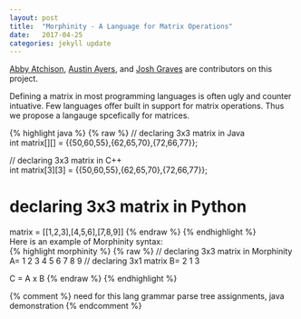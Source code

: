 ```yaml
---
layout: post
title:  "Morphinity - A Language for Matrix Operations"
date:   2017-04-25 
categories: jekyll update
---
```

[Abby Atchison](http://www1.chapman.edu/~atchi102/), [Austin Ayers](), and [Josh Graves](http://www1.chapman.edu/~grave121/) are contributors on this project.  

Defining a matrix in most programming languages is often ugly and counter intuative. Few languages offer built in support for matrix operations. Thus we propose a langauge spcefically for matrices.  

{% highlight java %}
{% raw %}
// declaring 3x3 matrix in Java  
int matrix[][] = {{50,60,55},{62,65,70},{72,66,77}};

// declaring 3x3 matrix in C++  
int matrix[3][3] = {{50,60,55},{62,65,70},{72,66,77}};

# declaring 3x3 matrix in Python
matrix = [[1,2,3],[4,5,6],[7,8,9]]
{% endraw %}
{% endhighlight %}  
Here is an example of Morphinity syntax:  
{% highlight morphinity %}
{% raw %}
// declaring 3x3 matrix in Morphinity  
A=
1 2 3 
4 5 6
7 8 9
// declaring 3x1 matrix
B= 
2
1 
3

C = A x B
{% endraw %}
{% endhighlight %} 

{% comment %}
need for this lang
grammar 
parse tree
assignments, java
demonstration
{% endcomment %}
